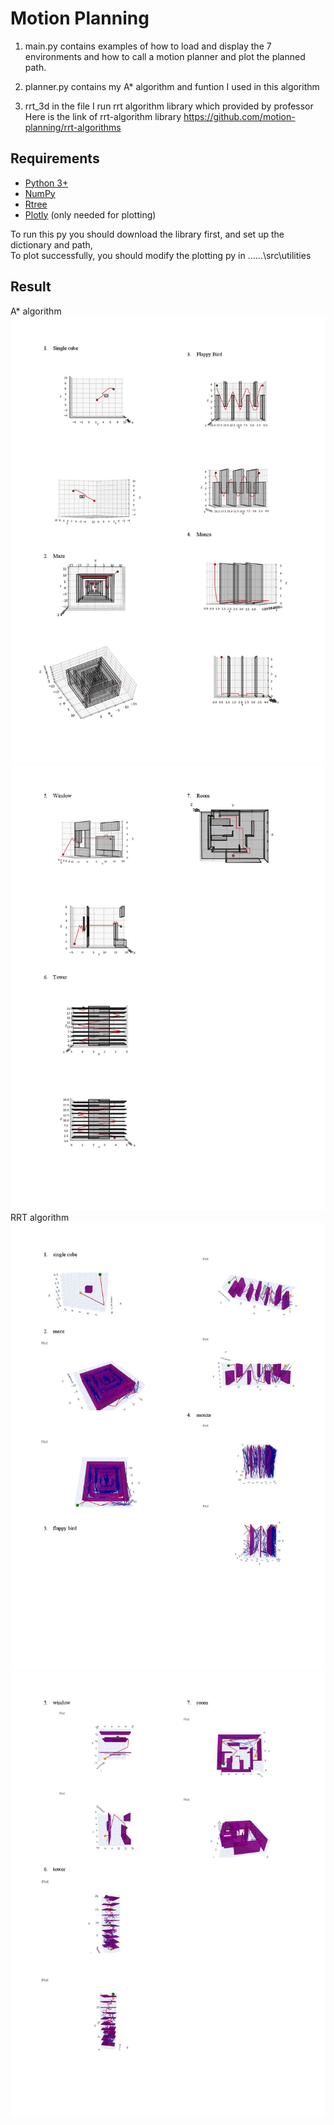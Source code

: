 # Motion Planning

1. main.py contains examples of how to load and display the 7 environments and how to call a motion planner and plot the planned path.  
  
2. planner.py contains my A* algorithm and funtion I used in this algorithm  
  
3. rrt_3d in the file I run rrt algorithm library which provided by professor  
Here is the link of rrt-algorithm library https://github.com/motion-planning/rrt-algorithms  
  
## Requirements
- [Python 3+](https://www.python.org/downloads/)  
- [NumPy](http://www.numpy.org/)  
- [Rtree](https://pypi.python.org/pypi/Rtree/)  
- [Plotly](https://plot.ly/python/getting-started/) (only needed for plotting)  

To run this py you should download the library first, and set up the dictionary and path,  
To plot successfully, you should modify the plotting py in ..\..\..\src\utilities  
  
## Result
A* algorithm  
![image](https://github.com/Jeff0408/motion_planning/blob/main/pics/1-page-001.jpg)  
![image](https://github.com/Jeff0408/motion_planning/blob/main/pics/1-page-002.jpg)  
RRT algorithm  
![image](https://github.com/Jeff0408/motion_planning/blob/main/pics/1-page-003.jpg)  
![image](https://github.com/Jeff0408/motion_planning/blob/main/pics/1-page-004.jpg)
